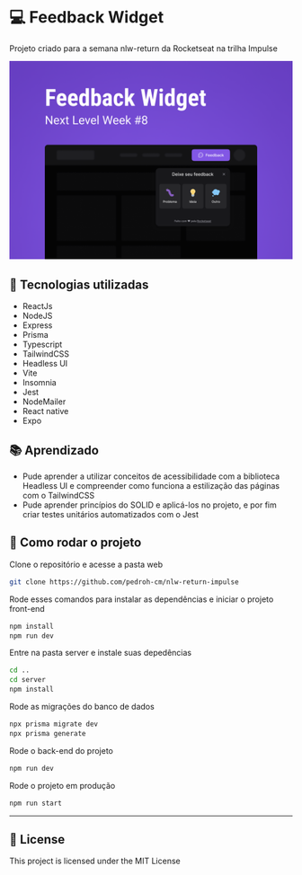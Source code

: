 # 💻 Feedback Widget 

Projeto criado para a semana nlw-return da Rocketseat na trilha Impulse

<p align="center">
    <img alt="Capa Widget" src="./web/src/assets/Capa.png"/>
</p>

## 🔧 Tecnologias utilizadas

- ReactJs
- NodeJS
- Express
- Prisma
- Typescript
- TailwindCSS
- Headless UI
- Vite
- Insomnia
- Jest
- NodeMailer
- React native
- Expo

## 📚 Aprendizado

- Pude aprender a utilizar conceitos de acessibilidade com a biblioteca Headless UI e compreender como funciona a estilização das páginas com o TailwindCSS
- Pude aprender princípios do SOLID e aplicá-los no projeto, e por fim criar testes unitários automatizados com o Jest

## 🚀 Como rodar o projeto

Clone o repositório e acesse a pasta web

```bash
git clone https://github.com/pedroh-cm/nlw-return-impulse
```

Rode esses comandos para instalar as dependências e iniciar o projeto front-end

```bash
npm install
npm run dev
```

Entre na pasta server e instale suas depedências

```bash
cd ..
cd server
npm install
```

Rode as migrações do banco de dados

```bash
npx prisma migrate dev
npx prisma generate
```


Rode o back-end do projeto
```bash
npm run dev
```

Rode o projeto em produção

```bash
npm run start
```
---

## 📝 License

This project is licensed under the MIT License



